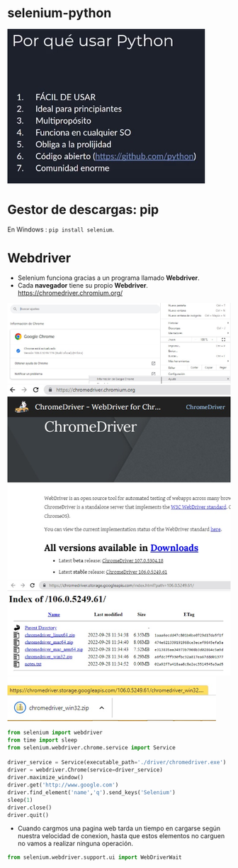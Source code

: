 # selenium-python
![](./img/usarPython.jpg)
# Gestor de descargas: pip
En Windows : `pip install selenium`.
# Webdriver  
* Selenium funciona gracias a un programa llamado **Webdriver**.  
* Cada **navegador** tiene su propio **Webdriver**.  
https://chromedriver.chromium.org/  

![](./img/versionChrome.jpg)
![](./img/chromeDriver.jpg)
![](./img/archivoChromedriver.jpg)
![](./img/descarga.jpg)  

```python
from selenium import webdriver
from time import sleep
from selenium.webdriver.chrome.service import Service

driver_service = Service(executable_path='./driver/chromedriver.exe')
driver = webdriver.Chrome(service=driver_service)
driver.maximize_window()
driver.get('http://www.google.com')
driver.find_element('name','q').send_keys('Selenium')
sleep(1)
driver.close()
driver.quit()
```
* Cuando cargmos una pagina web tarda un tiempo en cargarse según nuestra velocidad de conexion, hasta que estos elementos no carguen no vamos a realizar ninguna operación.    
```python
from selenium.webdriver.support.ui import WebDriverWait
```